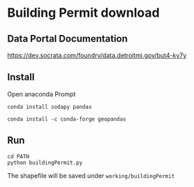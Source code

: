 # Building Permit download

## Data Portal Documentation

https://dev.socrata.com/foundry/data.detroitmi.gov/but4-ky7y

## Install

Open anaconda Prompt

```
conda install sodapy pandas

conda install -c conda-forge geopandas
```

## Run

```
cd PATH
python buildingPermit.py
```

The shapefile will be saved under `working/buildingPermit`
